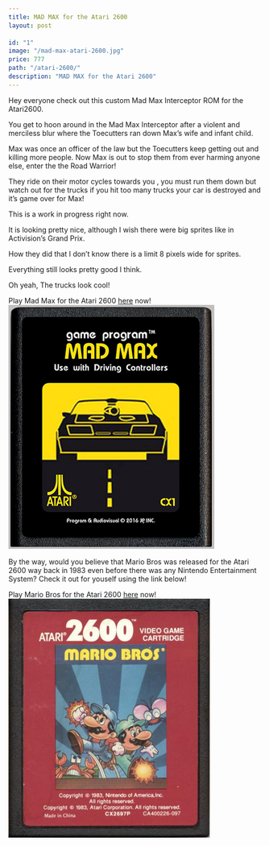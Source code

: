 ```yaml
---
title: MAD MAX for the Atari 2600
layout: post

id: "1"
image: "/mad-max-atari-2600.jpg"
price: 777
path: "/atari-2600/"
description: "MAD MAX for the Atari 2600"
---
```

Hey everyone check out this custom Mad Max Interceptor ROM for the Atari2600. 

You get to hoon around in the Mad Max Interceptor after a violent and merciless blur where the Toecutters ran down Max’s wife and infant child.

Max was once an officer of the law but the Toecutters keep getting out and killing more people.  Now Max is out to stop them from ever harming anyone else, enter the the Road Warrior!

They ride on their motor cycles towards you , you must run them down but watch out for the trucks if you hit too many trucks your car is destroyed and it’s game over for Max!

This is a work in progress right now.

It is looking pretty nice, although I wish there were big sprites like in Activision’s Grand Prix.

How they did that I don’t know there is a limit 8 pixels wide for sprites.

Everything still looks pretty good I think.

Oh yeah, The trucks look cool! 


Play Mad Max for the Atari 2600 [here](https://security-guard-broadcast-74123.netlify.com/release/index.html?name=max "Mad Max Atari 2600") now!
![MAD MAX for the Atari 2600](./MAD_MAX.png)

By the way, would you believe that Mario Bros was released for the Atari 2600 way back in 1983 even before there was any Nintendo Entertainment System?
Check it out for youself using the link below!

Play Mario Bros for the Atari 2600 [here](https://security-guard-broadcast-74123.netlify.com/release/index.html?name=mario "Mario Bros Atari 2600") now!
![Mario Bros for the Atari 2600](./mario.jpg)


    



    


